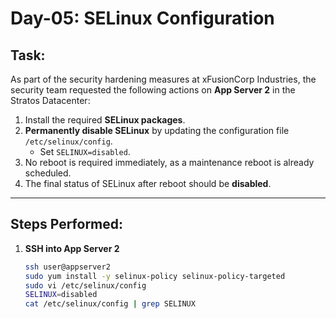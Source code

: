 # Day-05: SELinux Configuration

## Task:
As part of the security hardening measures at xFusionCorp Industries, the security team requested the following actions on **App Server 2** in the Stratos Datacenter:

1. Install the required **SELinux packages**.  
2. **Permanently disable SELinux** by updating the configuration file `/etc/selinux/config`.  
   - Set `SELINUX=disabled`.  
3. No reboot is required immediately, as a maintenance reboot is already scheduled.  
4. The final status of SELinux after reboot should be **disabled**.  

---

## Steps Performed:

1. **SSH into App Server 2**  
   ```bash
   ssh user@appserver2
   sudo yum install -y selinux-policy selinux-policy-targeted
   sudo vi /etc/selinux/config
   SELINUX=disabled
   cat /etc/selinux/config | grep SELINUX

